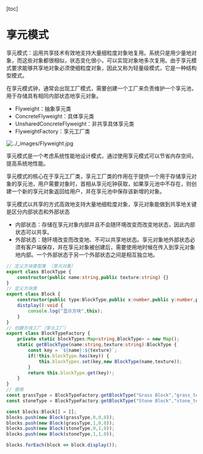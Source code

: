 [toc]

# 享元模式

享元模式：运用共享技术有效地支持大量细粒度对象地复用。系统只是用少量地对象，而这些对象都很相似，状态变化很小，可以实现对象地多次复用。由于享元模式要求能够共享地对象必须使细粒度对象，因此又称为轻量级模式，它是一种结构型模式。

在享元模式钟，通常会出现工厂模式，需要创建一个工厂来负责维护一个享元池，用于存储具有相同内部状态地享元对象。

*   Flyweight：抽象享元类
*   ConcreteFlyweight：具体享元类
*   UnsharedConcreteFlyweight：非共享具体享元类
*   FlyweightFactory：享元工厂类

![../_images/Flyweight.jpg](https://design-patterns.readthedocs.io/zh-cn/latest/_images/Flyweight.jpg)

享元模式是一个考虑系统性能地设计模式，通过使用享元模式可以节省内存空间，提高系统地性能。

享元模式的核心在于享元工厂类，享元工厂类的作用在于提供一个用于存储享元对象的享元池，用户需要对象时，首相从享元吃钟获取，如果享元池中不存在，则创建一个新的享元对象返回给用户，并在享元池中保存该新增的对象。

享元模式以共享的方式高效地支持大量地细粒度对象，享元对象能做到共享地关键是区分内部状态和外部状态

*   内部状态：存储在享元对象内部并且不会随环境改变而改变地状态，因此内部状态可以共享。
*   外部状态：随环境改变而改变地、不可以共享地状态。享元对象地外部状态必须有客户端保存，并在享元对象被创建后，需要使用地时候在传入到享元对象地内部。一个外部状态于另一个外部状态之间是相互独立地。

~~~ ts
// 定义方块类型类 （享元对象）
export class BlockType {
    constructor(public name:string,public texture:string) {}
}
// 定义方块类
export class Block {
    constructor(public type:BlockType,public x:number,public y:number,public z:number){}
    distplay():void {
        console.log("显示方块",this);
    }
}
// 创建方块工厂（享元工厂）
export class BlockTypeFactory {
    private static blockTypes:Map<string,BlockType> = new Map();
    static getBlockType(name:string,texture:string):BlockType {
        const key = `${name}:${texture}`;
		if(!this.blockType.has(key)) {
            this.blockTypes.set(key,new BlockType(name,texture));
        }
        return this.blockType.get(key)!;
    }
}
// 使用
const grassType = BlockTypeFactory.getBlockType("Grass Block","grass_texture.png");
const stoneType = BlockTypeFactory.getBlockType("Stone Block","stone_texture.png");

const blocks:Block[] = [];
blocks.push(new Block(grassType,0,0,0));
blocks.push(new Block(grassType,1,0,0));
blocks.push(new Block(stoneType,0,1,0));
blocks.push(new Block(stoneType,1,1,0));

blocks.forEach(block => block.display());
~~~

